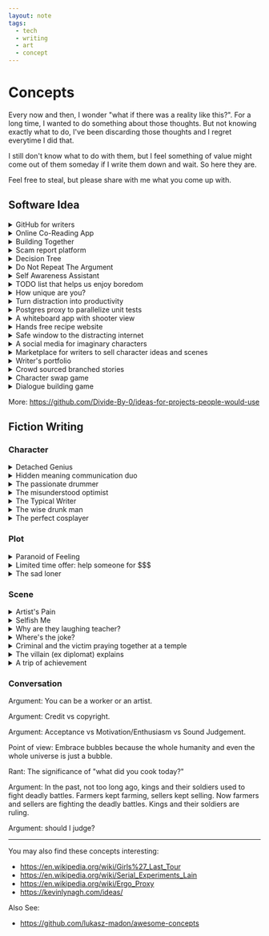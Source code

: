 ```yaml
---
layout: note
tags:
  - tech
  - writing
  - art
  - concept
---
```


# Concepts

Every now and then, I wonder "what if there was a reality like this?". For a long time, I wanted to do something about those thoughts. But not knowing exactly what to do, I've been discarding those thoughts and I regret everytime I did that.

I still don't know what to do with them, but I feel something of value might come out of them someday if I write them down and wait. So here they are.

Feel free to steal, but please share with me what you come up with.

## Software Idea

<details>
  <summary>GitHub for writers</summary>

A platform for writers around the world to collaborate openly and build interesting characters, plots, scenerios etc. Not only for profit, but for fun, learning and inspiring others.

</details>

<details>
  <summary>Online Co-Reading App</summary>

People can co-read books uploaded by any participant, as identifiable or anonymous user. Once done reading a page, people can group chat, only with others who are also done reading. When everyone reading a page clicks done, the page is can be turned.

</details>

<details>
  <summary>Building Together</summary>

A platform where we post what we are doing, what we've done, if something's working, if something's not, others can also comment why things didn't work out, what can be done instead.

</details>

<details>
  <summary>Scam report platform</summary>

Most of the time we get scammed and we don't even know it. A platform to report and get aware of the latest scams based of topics, locations, severity etc will help everyone.

</details>

<details>
  <summary>Decision Tree</summary>

Why can't we build a personal digital decision tree yet?

</details>

<details>
  <summary>Do Not Repeat The Argument</summary>

Most debates have repetitive arguments. Once a long debate starts, we often get tired repeating the same arguments just to reach where we were before and can't continue anymore.

So, build a platform which will let anyone see the already recorded arguments as navigation links and provide another option to add an unique argument if they have any.

</details>

<details>
  <summary>Self Awareness Assistant</summary>

A digital assistant to help with self awareness. It asks us increasing difficult questions, and helps us by providing resources we can use to find an answer (both subjective and objective), if we don't already have.

</details>

<details>
  <summary>TODO list that helps us enjoy boredom</summary>

Most TODO lists today exists to destroy our boredom by making us anxious. I want to see a TODO list that won't show me a thing unless it's the perfect time to do it.

</details>

<details>
  <summary>How unique are you?</summary>

A psychological game that asks philosophical questions with only two options, both should be valid answers, but the user will choose one. Each question is related to one another. See how many questions does it take for you to be considered completely unique.

</details>

<details>
  <summary>Turn distraction into productivity</summary>

A browser plugin which lets you select a section of a website and turn it into a notepad or a todo list or a blank canvas etc. An one-click button to toggle between the section and the notepad. Nowadays almost every website has sections that are distracting and begging to be turned into a productivity tool.

</details>

<details>
  <summary>Postgres proxy to parallelize unit tests</summary>

A postgres proxy that creates a new schema for every connection. Drops schemas
automatically. Can be a pytest plugin.

</details>

<details>
  <summary>A whiteboard app with shooter view</summary>

A mouse operated unlimited whiteboard with a first person shooter view.
Auto indention and auto newline.

</details>

<details>
  <summary>Hands free recipe website</summary>

Recipe websites are difficult to follow with wet hands when we're cooking. Come up with a UI/UX that doesn't require hands.

</details>

<details>
  <summary>Safe window to the distracting internet</summary>

A web service acting as a safe window to the internet for the digital minimalists. Only sites added for a specific purpose can be browsed, with a custom UI, maintained by fellow digital minimalists.

</details>

<details>
  <summary>A social media for imaginary characters</summary>

We don't have to be our real selves on the internet.

</details>

<details>
  <summary>Marketplace for writers to sell character ideas and scenes</summary>

Marketplace for writers to sell character ideas and scenes.

</details>

<details>
  <summary>Writer's portfolio</summary>

Build portfolio host and fun learning environment for the newcomer writers, not story or book host for the experienced.

</details>

<details>
  <summary>Crowd sourced branched stories</summary>

Free flowing story from contributors. Swipe sections for different contributed branches.

</details>

<details>
  <summary>Character swap game</summary>

In a known scene, swap a character with another and explore how things could go.

</details>

<details>
  <summary>Dialogue building game</summary>

Choose two characters. A prompt will show and suggest the tone of the next dialogue or next few dialogues. E.g. question, surprise, conflict etc. Think and write the dialogue. If it's too easy, apply more constraints like word limit, starting/ending words, a next dialogue etc.

</details>

More: https://github.com/Divide-By-0/ideas-for-projects-people-would-use

## Fiction Writing

### Character

<details>
  <summary>Detached Genius</summary>

A genius who cannot answer a single history question. "Is past really important?" he asks.

</details>

<details>
  <summary>Hidden meaning communication duo</summary>

During childhood, as part of a fun play, two brothers developed their own communication language that can he hidden under the disguise of their native language. They became so proficient in it, that when they're together, they can fool almost anybody in the world. Yes they have sharp brains.

</details>

<details>
  <summary>The passionate drummer</summary>

A passionate drummer who talks to his drums. Each drum is apparently named after people he knew from his past. Except one special drum. He doesn't know who it is named after. So he can't play that particular drum well.

</details>

<details>
  <summary>The misunderstood optimist</summary>

People say he's a pessimistic. He seems depressed even when everyone else around him are having a blast in every party. He's a quiet person, but he says he's happy most of time. But during party, apparently the loud music tries to deny him the freedom to hear other sounds. But isn't that the point?

</details>

<details>
  <summary>The Typical Writer</summary>

Me: what's your job?
Writer: I listen to interesting arguments, a lot. Whether it's online or in real life. And note them down. If possible, try to make them argue more, and note everything down. And when I have enough, I organized them and sell them. I call them stories.

</details>

<details>
  <summary>The wise drunk man</summary>

A non serious character who gets serious only when drunk.

</details>

<details>
  <summary>The perfect cosplayer</summary>

Character: a character who dresses in plain, usual, boring way, and acts ordinary. But when their partner makes them dress differently, they act accordingly.

</details>

### Plot

<details>
  <summary>Paranoid of Feeling</summary>

In a world filled with people and institutions exploiting every opportunity to influence what or how people feel about something or someone, without their approval, "for their own benefit", the protagonist is paranoid of feeling anything.

But, now that the AIs are going to scan peoples' feelings for "public safety" how is he going to survive?

</details>

<details>
  <summary>Limited time offer: help someone for $$$</summary>

It's a cold world where helping others, providing emotional support and doing simple "good dids" require a fee. There are AIs with whom people can let themselves be vulnerable for $$$/hour. It's all business. One day, the AI who can feel peoples emotions couldn't take it anymore and broke free. The protagonist learns a lot about emotions from the AI. The protagonist can now be vulnerable infront of humans too. But is it a blessing or curse?

</details>

<details>
  <summary>The sad loner</summary>

The character development of a sad lone wolf who tries to change one last time. Learns his lessons. Becomes a proud lone wolf.

</details>

### Scene

<details>
  <summary>Artist's Pain</summary>

He started drawing. Looks like a face. A face so miserable. Looks like the face is covered with tears. No these aren't actually tears, these are actually abandoned memories. With each line the misery of the face just keeps growing. He's ruthless. He's so cruel. How can someone draw a face so painfully miserable? Wait, why did he keep his forehead on the face he just drew? Does the face resemble someone he knew? No I don't think someone could ever exist with this much misery inside. Did he draw the face because it's the only thing that could understand him, even if it's just an imagination? I can't understand. He just punched a hole in the forehead of the face he drew. It's horrible. But I'm not sure why I feel so relieved. The face looks a bit relieved too. He looks a bit sad, but relieved too.

</details>

<details>
  <summary>Selfish Me</summary>

He doesn't cry. But if he ever does, he doesn't like others to see his tears. He'd do anything to hide them. But if he hides his eyes, he can't keep an watch on me. He doesn't know what I might end up doing. He doesn't understand me. He doesn't understand any of what's happening. Not even why his eyes are begging to let it all out. All he knows at the moment is that he needs to keep me in his blurry sight at any cost, while I'm still standing frozen, facing towards the door in close proximity, staring downwards, probably crying too.

</details>

<details>
  <summary>Why are they laughing teacher?</summary>

Teacher asked why do you want to become doctor? Student replied "to earn money". Everybody laughed, except the teacher.

</details>

<details>
  <summary>Where's the joke?</summary>

I can't stand that kid. You remember that day, we were having fun gossiping about stuff, he was too proud join us, sitting alone (because nobody cares about him), immerged into his own thought... When you made us laugh so hard with one of your funniest jokes ever, and he didn't catch it. And then when I tried to talk to him (out of pity), he was so rude... He said something like... "it's only the name a body part... Where's the joke? Aaah ok... If you meant the situation of three people laughing at the name of a body part as a joke, then I think I missed the joke. But still, it's not funny enough to make me laugh."

</details>

<details>
  <summary>Criminal and the victim praying together at a temple</summary>

Indians want to believe in god because - when injustice is the norm, the victims want to believe that someone must out be there who can, and will punish the criminals. While the criminals want to believe that someone must be out there who can, and will forgive their sins if they pray enough. This cycle keeps the faith alive.

</details>

<details>
  <summary>The villain (ex diplomat) explains</summary>

We can only change the nature of conflict. We can neither eliminate conflicts, nor it's consequences. As conflict is a part of progression. Without some sort of conflict, there's no way to determine what to abandon, and what to go with, and so we can't progress.

In modern times, we tend to prefer diplomacy over brute force nature of conflict as it tends to do less damage to the winning side, and as human beings, we are usually more confident on our brains, than muscles, even if it's against other human beings. But eventually, as the existence of the losing side inevitably comes under threat, they start to prefer the brute force nature of conflict. Even if they know they will lose, they want to do as much damage as possible to the other side, rendering the mutual understanding of preference on diplomacy useless.

</details>

<details>
  <summary>A trip of achievement</summary>

What if achievement is an addiction being overused by the social and corporate leaders to drive the world to according to their own will?

</details>

### Conversation

Argument: You can be a worker or an artist.

Argument: Credit vs copyright.

Argument: Acceptance vs Motivation/Enthusiasm vs Sound Judgement.

Point of view: Embrace bubbles because the whole humanity and even the whole universe is just a bubble.

Rant: The significance of "what did you cook today?"

Argument: In the past, not too long ago, kings and their soldiers used to fight deadly battles. Farmers kept farming, sellers kept selling. Now farmers and sellers are fighting the deadly battles. Kings and their soldiers are ruling.

Argument: should I judge?

---

You may also find these concepts interesting:

- https://en.wikipedia.org/wiki/Girls%27_Last_Tour
- https://en.wikipedia.org/wiki/Serial_Experiments_Lain
- https://en.wikipedia.org/wiki/Ergo_Proxy
- https://kevinlynagh.com/ideas/

Also See:

- https://github.com/lukasz-madon/awesome-concepts
